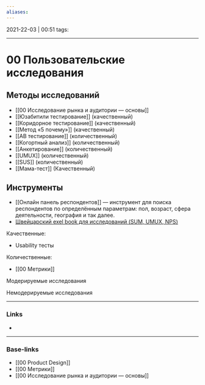 ```yaml
---
aliases:
---
```

2021-22-03 | 00:51
tags: 
___

# 00 Пользовательские исследования

## Методы исследований
- [[00 Исследование рынка и аудитории — основы]]
- [[Юзабитили тестирование]] (качественный)
- [[Коридорное тестирование]] (качественный)
- [[Метод «5 почему»]] (качественный)
- [[AB тестирование]] (количественный)
- [[Когортный анализ]] (количественный)
- [[Анкетирование]] (количественный)
- [[UMUX]] (количественный)
- [[SUS]] (количественный)
- [[Мама-тест]] (Качественный)


## Инструменты
- [[Онлайн панель респондентов]] — инструмент для поиска респондентов по определённым параметрам: пол, возраст, сфера деятельности, география и так далее.
- [Швейцарский exel book для исследований (SUM, UMUX, NPS)](https://github.com/mrbuha/Swiss_Excelbook) 


Качественные:
- Usability тесты

Количественные:
- [[00 Метрики]]

Модерируемые исследования 

Немодерируемые исследования

___
### Links
- 

___
### Base-links
- [[00 Product Design]]
- [[00 Метрики]]
- [[00 Исследование рынка и аудитории — основы]]


